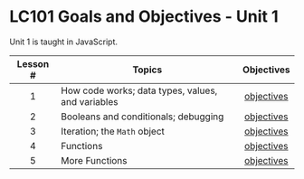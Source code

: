 # LC101 Goals and Objectives - Unit 1

Unit 1 is taught in JavaScript.

Lesson # | Topics | Objectives
:------: | ------ | :--------:
1 | How code works; data types, values, and variables | [objectives](lesson01.md)
2 | Booleans and conditionals; debugging | [objectives](lesson02.md)
3 | Iteration; the `Math` object | [objectives](lesson03.md)
4 | Functions | [objectives](lesson04.md)
5 | More Functions | [objectives](lesson05.md)
